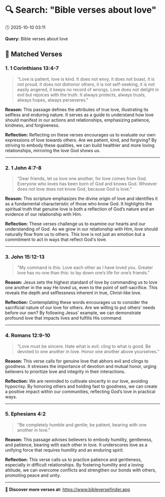 # 🔍 Search: "Bible verses about love"
🕒 2025-10-10 03:11

**Query:** Bible verses about love

## 📖 Matched Verses

### 1. 1 Corinthians 13:4-7
> "Love is patient, love is kind. It does not envy, it does not boast, it is not proud. It does not dishonor others, it is not self-seeking, it is not easily angered, it keeps no record of wrongs. Love does not delight in evil but rejoices with the truth. It always protects, always trusts, always hopes, always perseveres."

**Reason:** This passage defines the attributes of true love, illustrating its selfless and enduring nature. It serves as a guide to understand how love should manifest in our actions and relationships, emphasizing patience, kindness, and forgiveness.

**Reflection:** Reflecting on these verses encourages us to evaluate our own expressions of love towards others. Are we patient, kind, and forgiving? By striving to embody these qualities, we can build healthier and more loving relationships, mirroring the love God shows us.

---

### 2. 1 John 4:7-8
> "Dear friends, let us love one another, for love comes from God. Everyone who loves has been born of God and knows God. Whoever does not love does not know God, because God is love."

**Reason:** This scripture emphasizes the divine origin of love and identifies it as a fundamental characteristic of those who know God. It highlights the spiritual truth that genuine love is both a reflection of God’s nature and an evidence of our relationship with Him.

**Reflection:** These verses challenge us to examine our hearts and our understanding of God. As we grow in our relationship with Him, love should naturally flow from us to others. This love is not just an emotion but a commitment to act in ways that reflect God's love.

---

### 3. John 15:12-13
> "My command is this: Love each other as I have loved you. Greater love has no one than this: to lay down one’s life for one’s friends."

**Reason:** Jesus sets the highest standard of love by commanding us to love one another in the way He loved us, even to the point of self-sacrifice. This reveals the depth and selflessness inherent in true, Christ-like love.

**Reflection:** Contemplating these words encourages us to consider the sacrificial nature of our love for others. Are we willing to put others’ needs before our own? By following Jesus' example, we can demonstrate profound love that impacts lives and fulfills His command.

---

### 4. Romans 12:9-10
> "Love must be sincere. Hate what is evil; cling to what is good. Be devoted to one another in love. Honor one another above yourselves."

**Reason:** This verse calls for genuine love that abhors evil and clings to goodness. It stresses the importance of devotion and mutual honor, urging believers to prioritize love and integrity in their interactions.

**Reflection:** We are reminded to cultivate sincerity in our love, avoiding hypocrisy. By honoring others and holding fast to goodness, we can create a positive impact within our communities, reflecting God’s love in practical ways.

---

### 5. Ephesians 4:2
> "Be completely humble and gentle; be patient, bearing with one another in love."

**Reason:** This passage advises believers to embody humility, gentleness, and patience, bearing with each other in love. It underscores love as a unifying force that requires humility and an enduring spirit.

**Reflection:** This verse calls us to practice patience and gentleness, especially in difficult relationships. By fostering humility and a loving attitude, we can overcome conflicts and strengthen our bonds with others, promoting peace and unity.

---

🔗 **Discover more verses at:** https://www.bibleversefinder.app
